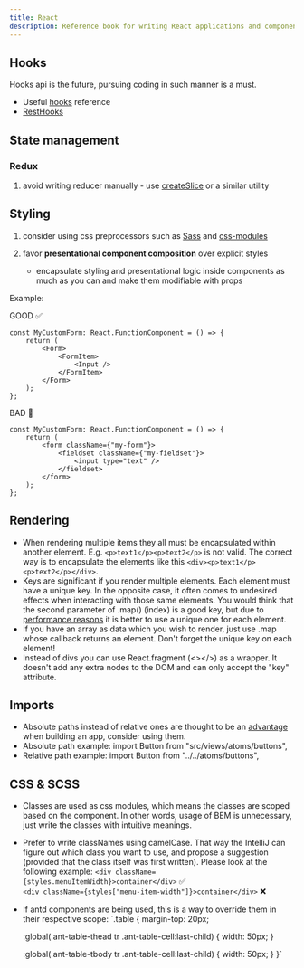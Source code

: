 ```yaml
---
title: React
description: Reference book for writing React applications and components
---
```


## Hooks
Hooks api is the future, pursuing coding in such manner is a must.
 - Useful [hooks](https://github.com/rehooks/awesome-react-hooks) reference
 - [RestHooks](https://resthooks.io/)

## State management

### Redux

1. avoid writing reducer manually - use [createSlice](https://redux-starter-kit.js.org/api/createslice#createslice)
   or a similar utility

## Styling

1. consider using css preprocessors such as [Sass](https://sass-lang.com/) and [css-modules](https://github.com/css-modules/css-modules)

2. favor **presentational component composition** over explicit styles
   - encapsulate styling and presentational logic inside components as much as you can and make them modifiable
     with props

Example:

GOOD ✅

```TSX
const MyCustomForm: React.FunctionComponent = () => {
    return (
        <Form>
            <FormItem>
                <Input />
            </FormItem>
        </Form>
    );
};
```

BAD 🛑

```TSX
const MyCustomForm: React.FunctionComponent = () => {
    return (
        <form className={"my-form"}>
            <fieldset className={"my-fieldset"}>
                <input type="text" />
            </fieldset>
        </form>
    );
};
```

## Rendering

- When rendering multiple items they all must be encapsulated within another element. E.g.
  `<p>text1</p><p>text2</p>` is not valid. The correct way is to encapsulate the elements like this
  `<div><p>text1</p><p>text2</p></div>`.
- Keys are significant if you render multiple elements. Each element must have a unique key. In the opposite case,
  it often comes to undesired effects when interacting with those same elements. You would think that the second
  parameter of .map() (index) is a good key, but due to
  [performance reasons](https://dev.to/jtonzing/the-significance-of-react-keys---a-visual-explanation--56l7) it is
  better to use a unique one for each element.
- If you have an array as data which you wish to render, just use .map whose callback returns an element. Don't
  forget the unique key on each element!
- Instead of divs you can use React.fragment (<></>) as a wrapper. It doesn't add any extra nodes to the DOM and
  can only accept the "key" attribute.
  
## Imports

- Absolute paths instead of relative ones are thought to be an [advantage](https://medium.com/beqode/absolute-vs-relative-import-paths-nodejs-1e4efa65a7bb) when building an app, consider using them.
- Absolute path example: import Button from "src/views/atoms/buttons",
- Relative path example: import Button from "../../atoms/buttons",

## CSS & SCSS

- Classes are used as css modules, which means the classes are scoped based on the component. In other words, usage of BEM is unnecessary, just write the classes with intuitive meanings.
- Prefer to write classNames using camelCase. That way the IntelliJ can figure out which class you want to use, and propose a suggestion (provided that the class itself was first written). Please look at the following example:
`<div className={styles.menuItemWidth}>container</div>` ✅	
`<div className={styles["menu-item-width"]}>container</div>` ❌
- If antd components are being used, this is a way to override them in their respective scope:
`.table {
    margin-top: 20px;

    :global(.ant-table-thead tr .ant-table-cell:last-child) {
        width: 50px;
    }

    :global(.ant-table-tbody tr .ant-table-cell:last-child) {
        width: 50px;
    }
}`
